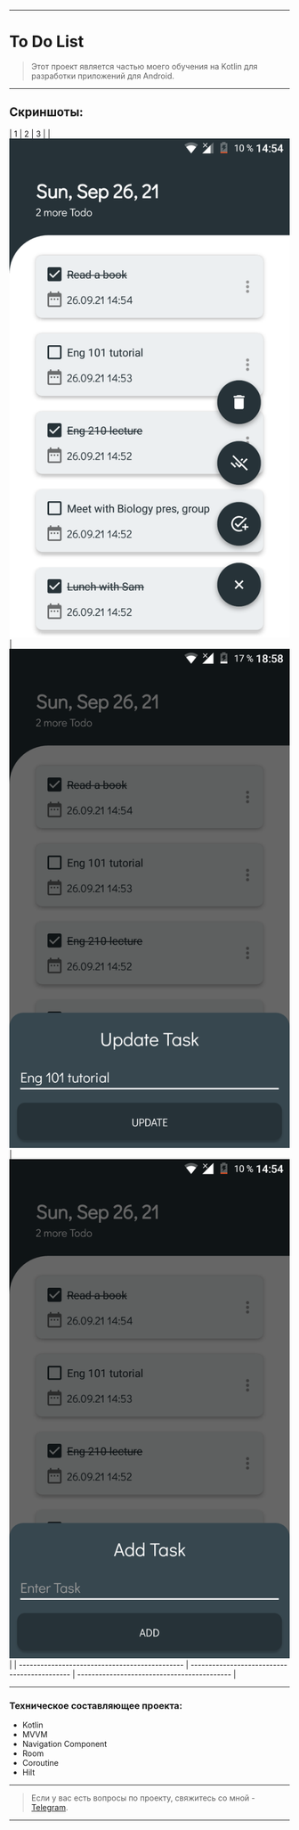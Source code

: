 ____

# To Do List

> Этот проект является частью моего обучения на Kotlin для разработки приложений для Android.

____

## Скриншоты:

| 1 | 2 | 3 | 
| <img src="pictures/device_screen_1.png"> | <img src="pictures/device_screen_2.png"> | <img src="pictures/device_screen_3.png"> |
| ---------------------------------------------- | -------------------------------------------- | ------------------------------------------- | 

____

### Техническое составляющее проекта:

- Kotlin
- MVVM
- Navigation Component
- Room
- Coroutine
- Hilt

____

> Если у вас есть вопросы по проекту, свяжитесь со мной - [Telegram](https://t.me/zurbaevi). 

___
